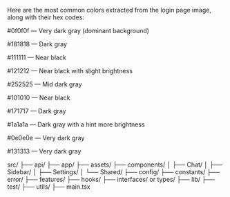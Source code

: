 Here are the most common colors extracted from the login page image, along with their hex codes:

#0f0f0f — Very dark gray (dominant background)

#181818 — Dark gray

#111111 — Near black

#121212 — Near black with slight brightness

#252525 — Mid dark gray

#101010 — Near black

#171717 — Dark gray

#1a1a1a — Dark gray with a hint more brightness

#0e0e0e — Very dark gray

#131313 — Very dark gray




src/
├── api/
├── app/
├── assets/
├── components/
│   ├── Chat/
│   ├── Sidebar/
│   ├── Settings/
│   └── Shared/
├── config/
├── constants/
├── error/
├── features/
├── hooks/
├── interfaces/ or types/
├── lib/
├── test/
├── utils/
├── main.tsx

